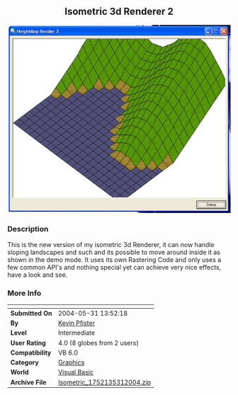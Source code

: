 ﻿<div align="center">

## Isometric 3d Renderer 2

<img src="PIC200461934103855.JPG">
</div>

### Description

This is the new version of my isometric 3d Renderer, it can now handle sloping landscapes and such and its possible to move around inside it as shown in the demo mode. It uses its own Rastering Code and only uses a few common API's and nothing special yet can achieve very nice effects, have a look and see.
 
### More Info
 


<span>             |<span>
---                |---
**Submitted On**   |2004-05-31 13:52:18
**By**             |[Kevin Pfister](https://github.com/Planet-Source-Code/PSCIndex/blob/master/ByAuthor/kevin-pfister.md)
**Level**          |Intermediate
**User Rating**    |4.0 (8 globes from 2 users)
**Compatibility**  |VB 6\.0
**Category**       |[Graphics](https://github.com/Planet-Source-Code/PSCIndex/blob/master/ByCategory/graphics__1-46.md)
**World**          |[Visual Basic](https://github.com/Planet-Source-Code/PSCIndex/blob/master/ByWorld/visual-basic.md)
**Archive File**   |[Isometric\_1752135312004\.zip](https://github.com/Planet-Source-Code/kevin-pfister-isometric-3d-renderer-2__1-54110/archive/master.zip)








